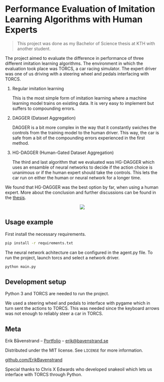 # Performance Evaluation of Imitation Learning Algorithms with Human Experts
> This project was done as my Bachelor of Science thesis at KTH with another student.

The project aimed to evaluate the difference in performance of three different imitation learning algorithms. The environment in which the evaluation took place was TORCS, a car racing simulator. The expert driver was one of us driving with a steering wheel and pedals interfacing with TORCS.
1. Regular imitation learning

   This is the most simple form of imitation learning where a machine learning model trains on existing data. It is very easy to implement but suffers to compounding errors.
2. DAGGER (Dataset Aggregation)

   DAGGER is a bit more complex in the way that it constantly swiches the controls from the training model to the human driver. This way, the car is safe from a bit of the compounding errors experienced in the first method.
3. HG-DAGGER (Human-Gated Dataset Aggregation)
   
   The third and last algorithm that we evaluated was HG-DAGGER which uses an ensamble of neural networks to decide if the action choice is unanimous or if the human expert should take the controls. This lets the car run on either the human or neural network for a longer time.

We found that HG-DAGGER was the best option by far, when using a human expert. More about the conclusion and further discussions can be found in the [thesis](Performance_Evaluation_of_Imitation_Learning_Algorithms_with_Human_Experts.pdf).

<p align="center">
  <img src="./images/1.gif" />
</p>

## Usage example
First install the necessary requirements.

```sh
pip install -r requirements.txt
```

The neural network achitecture can be configured in the agent.py file. To run the project, launch torcs and select a network driver.

```sh
python main.py
```

## Development setup

Python 3 and TORCS are needed to run the project.

We used a steering wheel and pedals to interface with pygame which in turn sent the actions to TORCS. This was needed since the keyboard arrows was not enough to reliably steer a car in TORCS.


## Meta

Erik Båvenstrand – [Portfolio](https://bavenstrand.se) – erik@bavenstrand.se

Distributed under the MIT license. See ``LICENSE`` for more information.

[github.com/ErikBavenstrand](https://github.com/ErikBavenstrand)

Special thanks to Chris X Edwards who developed snakeoil which lets us interface with TORCS through Python.